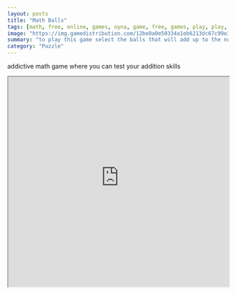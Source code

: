 ```yaml
---
layout: posts
title: "Math Balls"
tags: [math, free, online, games, oyna, game, free, games, play, play, games]
image: "https://img.gamedistribution.com/12be0a0e50334a1eb6213dc67c99e374.jpg"
summary: "to play this game select the balls that will add up to the number shown at the bottom of the screen when the selected balls values add up to the target value then the selected balls are removed from the game the aim of the game is to get the highest score before the balls fill up the screen  free online games oyna game free games play play games"
category: "Puzzle"
---
```


addictive math game where you can test your addition skills

<iframe width="100%" height="480px;" src="https://html5.gamedistribution.com/12be0a0e50334a1eb6213dc67c99e374/"></iframe>